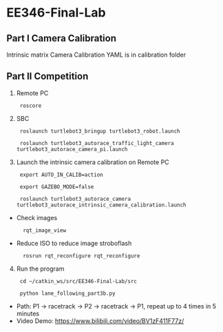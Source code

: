 # EE346-Final-Lab
##  Part I Camera Calibration

Intrinsic matrix Camera Calibration YAML is in calibration folder

##  Part II Competition

1. Remote PC  

        roscore

2. SBC  

        roslaunch turtlebot3_bringup turtlebot3_robot.launch  

        roslaunch turtlebot3_autorace_traffic_light_camera turtlebot3_autorace_camera_pi.launch

3. Launch the intrinsic camera calibration on Remote PC  

        export AUTO_IN_CALIB=action  

        export GAZEBO_MODE=false  

        roslaunch turtlebot3_autorace_camera turtlebot3_autorace_intrinsic_camera_calibration.launch  

* Check images  

        rqt_image_view  

* Reduce ISO to reduce image stroboflash  

        rosrun rqt_reconfigure rqt_reconfigure  

4. Run the program  

        cd ~/catkin_ws/src/EE346-Final-Lab/src  

        python lane_following_part3b.py  

* Path: P1 → racetrack → P2 → racetrack → P1, repeat up to 4 times in 5 minutes
* Video Demo: https://www.bilibili.com/video/BV1zF411F77z/
